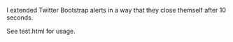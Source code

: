 I extended Twitter Bootstrap alerts in a way that they close themself after 10 seconds.

See test.html for usage.